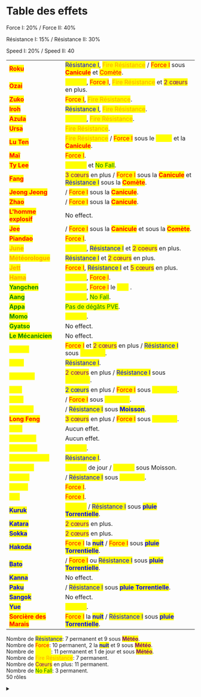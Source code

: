 # Table des effets

Force I: 20% / Force II: 40%

Résistance I: 15% / Résistance II: 30%

Speed I: 20% / Speed II: 40

|                                                         |                                                                                                                                                                                                                                                        |
| ------------------------------------------------------- | ------------------------------------------------------------------------------------------------------------------------------------------------------------------------------------------------------------------------------------------------------ |
| <mark style="color:red;">**Roku**</mark>                | <mark style="color:blue;">Résistance I</mark>, <mark style="color:orange;">Fire Résistance</mark> / <mark style="color:red;">Force I</mark> sous <mark style="color:red;">**Canicule**</mark> et <mark style="color:red;">Comète</mark>.               |
| <mark style="color:red;">**Ozai**</mark>                | <mark style="color:yellow;">Speed I</mark>, <mark style="color:red;">Force I</mark>, <mark style="color:orange;">Fire Résistance</mark> et <mark style="color:purple;">2 cœurs</mark> en plus.                                                         |
| <mark style="color:red;">**Zuko**</mark>                | <mark style="color:red;">Force I</mark>, <mark style="color:orange;">Fire Résistance</mark>.                                                                                                                                                           |
| <mark style="color:red;">**Iroh**</mark>                | <mark style="color:blue;">Résistance I</mark>, <mark style="color:orange;">Fire Résistance</mark>.                                                                                                                                                     |
| <mark style="color:red;">**Azula**</mark>               | <mark style="color:yellow;">Speed I</mark>, <mark style="color:orange;">Fire Résistance</mark>.                                                                                                                                                        |
| <mark style="color:red;">**Ursa**</mark>                | <mark style="color:orange;">Fire Résistance</mark>.                                                                                                                                                                                                    |
| <mark style="color:red;">**Lu Ten**</mark>              | <mark style="color:orange;">Fire Résistance</mark> / <mark style="color:red;">Force I</mark> sous le <mark style="color:yellow;">**Soleil**</mark> et la <mark style="color:red;">**Canicule**</mark>.                                                 |
| <mark style="color:red;">**Maï**</mark>                 | <mark style="color:red;">Force I</mark>.                                                                                                                                                                                                               |
| <mark style="color:red;">**Ty Lee**</mark>              | <mark style="color:yellow;">Speed I</mark> et <mark style="color:green;">No Fall</mark>.                                                                                                                                                               |
| <mark style="color:red;">**Fang**</mark>                | <mark style="color:purple;">3 cœurs</mark> en plus / <mark style="color:red;">Force I</mark> sous la <mark style="color:red;">**Canicule**</mark> et <mark style="color:blue;">Résistance I</mark> sous la <mark style="color:red;">**Comète**</mark>. |
| <mark style="color:red;">**Jeong Jeong**</mark>         | / <mark style="color:red;">Force I</mark> sous la <mark style="color:red;">**Canicule**</mark>.                                                                                                                                                        |
| <mark style="color:red;">**Zhao**</mark>                | / <mark style="color:red;">Force I</mark> sous la <mark style="color:red;">**Canicule**</mark>.                                                                                                                                                        |
| <mark style="color:red;">**L'homme explosif**</mark>    | No effect.                                                                                                                                                                                                                                             |
| <mark style="color:red;">**Jee**</mark>                 | / <mark style="color:red;">Force I</mark> sous la <mark style="color:red;">**Canicule**</mark> et sous la <mark style="color:red;">**Comète**</mark>.                                                                                                  |
| <mark style="color:red;">**Piandao**</mark>             | <mark style="color:red;">Force I</mark>.                                                                                                                                                                                                               |
| <mark style="color:orange;">**June**</mark>             | <mark style="color:yellow;">Speed I</mark>, <mark style="color:blue;">Résistance I</mark> et <mark style="color:purple;">2 coeurs</mark> en plus.                                                                                                      |
| <mark style="color:orange;">**Météorologue**</mark>     | <mark style="color:blue;">Résistance I</mark> et <mark style="color:purple;">2 cœurs</mark> en plus.                                                                                                                                                   |
| <mark style="color:orange;">**Jett**</mark>             | <mark style="color:red;">Force I</mark>, <mark style="color:blue;">Résistance I</mark> et <mark style="color:purple;">5 cœurs</mark> en plus.                                                                                                          |
| <mark style="color:orange;">**Hama**</mark>             | <mark style="color:yellow;">Speed I</mark>, <mark style="color:red;">Force I</mark>.                                                                                                                                                                   |
| <mark style="color:green;">**Yangchen**</mark>          | <mark style="color:yellow;">Speed I</mark>, <mark style="color:red;">Force I</mark> le <mark style="color:yellow;">**jour**</mark> .                                                                                                                   |
| <mark style="color:green;">**Aang**</mark>              | <mark style="color:yellow;">Speed I</mark>, <mark style="color:green;">No Fall</mark>.                                                                                                                                                                 |
| <mark style="color:green;">**Appa**</mark>              | <mark style="color:green;">Pas de dégâts PVE</mark>.                                                                                                                                                                                                   |
| <mark style="color:green;">**Momo**</mark>              | <mark style="color:yellow;">Speed I</mark>.                                                                                                                                                                                                            |
| <mark style="color:green;">**Gyatso**</mark>            | No effect.                                                                                                                                                                                                                                             |
| <mark style="color:green;">**Le Mécanicien**</mark>     | No effect.                                                                                                                                                                                                                                             |
| <mark style="color:yellow;">**Kyoshi**</mark>           | <mark style="color:red;">Force I</mark> et <mark style="color:purple;">2 cœurs</mark> en plus / <mark style="color:blue;">Résistance I</mark> sous <mark style="color:yellow;">**Moisson**</mark>.                                                     |
| <mark style="color:yellow;">**Toph**</mark>             | <mark style="color:blue;">Résistance I</mark>.                                                                                                                                                                                                         |
| <mark style="color:yellow;">**Roi Bumi**</mark>         | <mark style="color:purple;">2 cœurs</mark> en plus / <mark style="color:blue;">Résistance I</mark> sous <mark style="color:yellow;">**Moisson**</mark>.                                                                                                |
| <mark style="color:yellow;">**Suki**</mark>             | <mark style="color:blue;">2 cœurs</mark> en plus / <mark style="color:red;">Force I</mark> sous <mark style="color:yellow;">**Moisson**</mark>.                                                                                                        |
| <mark style="color:yellow;">**Haru**</mark>             | / <mark style="color:red;">Force I</mark> sous <mark style="color:yellow;">**Moisson**</mark>.                                                                                                                                                         |
| <mark style="color:yellow;">**Thyroux**</mark>          | / <mark style="color:blue;">Résistance I</mark> sous <mark style="color:blue;">**Moisson**</mark>.                                                                                                                                                     |
| <mark style="color:red;">**Long Feng**</mark>           | <mark style="color:purple;">3 cœurs</mark> en plus / <mark style="color:red;">Force I</mark> sous <mark style="color:yellow;">**Moisson**</mark>.                                                                                                      |
| <mark style="color:yellow;">**Kuei**</mark>             | Aucun effet.                                                                                                                                                                                                                                           |
| <mark style="color:yellow;">**Pesticide**</mark>        | Aucun effet.                                                                                                                                                                                                                                           |
| <mark style="color:yellow;">**La Flèche**</mark>        | <mark style="color:yellow;">Speed I</mark>.                                                                                                                                                                                                            |
| <mark style="color:yellow;">**Demi-Portion**</mark>     | <mark style="color:blue;">Résistance I</mark>.                                                                                                                                                                                                         |
| <mark style="color:yellow;">**Vanneur**</mark>          | <mark style="color:yellow;">Speed I</mark> de jour / <mark style="color:yellow;">Speed I</mark> sous Moisson.                                                                                                                                          |
| <mark style="color:yellow;">**Le Duc**</mark>           | / <mark style="color:blue;">Résistance I</mark> sous <mark style="color:yellow;">**Moisson**</mark>.                                                                                                                                                   |
| <mark style="color:yellow;">**Poppy**</mark>            | <mark style="color:red;">Force I</mark>.                                                                                                                                                                                                               |
| <mark style="color:yellow;">**Lao**</mark>              | <mark style="color:red;">Force I</mark>.                                                                                                                                                                                                               |
| <mark style="color:blue;">**Kuruk**</mark>              | <mark style="color:yellow;">Speed I</mark> / <mark style="color:blue;">Résistance I</mark> sous <mark style="color:blue;">**pluie Torrentielle**</mark>.                                                                                               |
| <mark style="color:blue;">**Katara**</mark>             | <mark style="color:purple;">2 cœurs</mark> en plus.                                                                                                                                                                                                    |
| <mark style="color:blue;">**Sokka**</mark>              | <mark style="color:purple;">2 cœurs</mark> en plus.                                                                                                                                                                                                    |
| <mark style="color:blue;">**Hakoda**</mark>             | <mark style="color:red;">Force I</mark> la <mark style="color:blue;">**nuit**</mark> / <mark style="color:red;">Force I</mark> sous <mark style="color:blue;">**pluie Torrentielle**</mark>.                                                           |
| <mark style="color:blue;">**Bato**</mark>               | / <mark style="color:red;">Force I</mark> ou <mark style="color:blue;">Résistance I</mark> sous <mark style="color:blue;">**pluie Torrentielle**</mark>.                                                                                               |
| <mark style="color:blue;">**Kanna**</mark>              | No effect.                                                                                                                                                                                                                                             |
| <mark style="color:blue;">**Paku**</mark>               | / <mark style="color:blue;">Résistance I</mark> sous <mark style="color:blue;">**pluie Torrentielle**</mark>.                                                                                                                                          |
| <mark style="color:blue;">**Sangok**</mark>             | No effect.                                                                                                                                                                                                                                             |
| <mark style="color:blue;">**Yue**</mark>                | <mark style="color:yellow;">Speed I</mark>.                                                                                                                                                                                                            |
| <mark style="color:red;">**Sorcière des Marais**</mark> | <mark style="color:red;">Force I</mark> la <mark style="color:blue;">**nuit**</mark> / <mark style="color:blue;">Résistance I</mark> sous <mark style="color:blue;">**pluie Torrentielle**</mark>.                                                     |

Nombre de <mark style="color:blue;">Résistance</mark>: 7 permanent et 9 sous <mark style="color:purple;">**Météo**</mark>.\
Nombre de <mark style="color:red;">Force</mark>: 10 permanent, 2 la <mark style="color:blue;">**nuit**</mark> et 9 sous <mark style="color:purple;">**Météo**</mark>.\
Nombre de <mark style="color:yellow;">Speed</mark>: 11 permanent et 1 de jour et sous <mark style="color:purple;">**Météo**</mark>.\
Nombre de <mark style="color:orange;">Fire Résistance</mark>: 7 permanent.\
Nombre de <mark style="color:purple;">Cœurs</mark> en plus: 11 permanent.\
Nombre de <mark style="color:green;">No Fall</mark>: 3 permanent.\
50 rôles                                                                                                                                                                                          &#x20;

<details>

<summary></summary>



</details>
